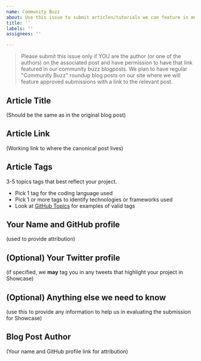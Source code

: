 ```yaml
---
name: Community Buzz
about: Use this issue to submit articles/tutorials we can feature in monthly Roundups
title: ''
labels: ''
assignees: ''

---
```


> Please submit this issue only if YOU are the author (or one of the authors) on the associated post and have permission to have that link featured in our community buzz blogposts. We plan to have regular "Community Buzz" roundup blog posts on our site where we will feature approved submissions with a link to the relevant post.

## Article Title
(Should be the same as in the original blog post)

## Article Link
(Working link to where the canonical post lives)

## Article Tags
3-5 topics tags that best reflect your project. 
 - Pick 1 tag for the coding language used
 - Pick 1 or more tags to identify technologies or frameworks used
 - Look at [GitHub Topics](https://github.com/topics) for examples of valid tags

## Your Name and GitHub profile
(used to provide attribution)

## (Optional) Your Twitter profile
(if specified, we **may** tag you in any tweets that highlight your project in Showcase)

## (Optional) Anything else we need to know
(use this to provide any information to help us in evaluating the submission for Showcase)

## Blog Post Author
(Your name and GitHub profile link for attribution)
